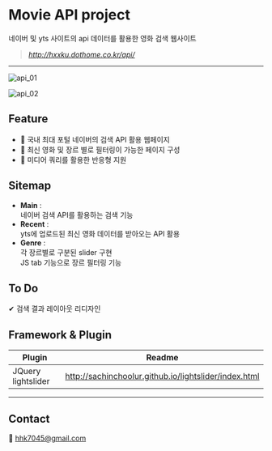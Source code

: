 # Movie API project 
네이버 및 yts 사이트의 api 데이터를 활용한 영화 검색 웹사이트
> *http://hxxku.dothome.co.kr/api/*
*** 
![api_01](https://user-images.githubusercontent.com/77706795/117009190-72201600-ad26-11eb-8a3f-ba4a88d03132.gif)

![api_02](https://user-images.githubusercontent.com/77706795/117009342-97148900-ad26-11eb-99cb-a4dc196ba41b.gif)

## Feature

- 🌠 국내 최대 포털 네이버의 검색 API 활용 웹페이지   
- 🌠 최신 영화 및 장르 별로 필터링이 가능한 페이지 구성     
- 🌠 미디어 쿼리를 활용한 반응형 지원

## Sitemap 

- **Main** :    
네이버 검색 API를 활용하는 검색 기능 
- **Recent** :    
yts에 업로드된 최신 영화 데이터를 받아오는 API 활용   
- **Genre** :    
각 장르별로 구분된 slider 구현   
JS tab 기능으로 장르 필터링 기능   


## To Do

✔ 검색 결과 레이아웃 리디자인 


## Framework & Plugin

| Plugin | Readme |   
| ------ | ------ |   
| JQuery lightslider | http://sachinchoolur.github.io/lightslider/index.html |

***   
## Contact

📩 hhk7045@gmail.com

